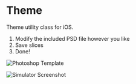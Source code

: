 Theme
=====

Theme utility class for iOS. 

1. Modify the included PSD file however you like
2. Save slices
3. Done!



![Photoshop Template](https://raw.github.com/hanonno/Theme/master/Readme/photoshop-template.png)

![Simulator Screenshot](https://raw.github.com/hanonno/Theme/master/Readme/simulator-screenshot.png)
